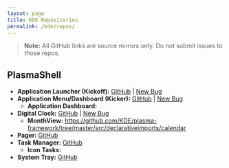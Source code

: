 ```yaml
---
layout: page
title: KDE Repositories
permalink: /kde/repos/
---
```


> **Note:** All GitHub links are source mirrors only. Do not submit issues to those repos.

## PlasmaShell

* **Application Launcher (Kickoff):** [GitHub](https://github.com/KDE/plasma-desktop/blob/master/applets/kickoff/) | [New Bug](https://bugs.kde.org/enter_bug.cgi?product=plasmashell&component=Application%20Launcher%20(Kickoff))
* **Application Menu/Dashboard (Kicker):** [GitHub](https://github.com/KDE/plasma-desktop/blob/master/applets/kicker/) | [New Bug](https://bugs.kde.org/enter_bug.cgi?product=plasmashell&component=Application%20Menu%20(Kicker))
    * **Application Dashboard:** 
* **Digital Clock:** [GitHub](https://github.com/KDE/plasma-desktop/blob/master/applets/kicker/) | [New Bug](https://bugs.kde.org/enter_bug.cgi?product=plasmashell&component=Digital%20Clock)
    * **MonthView:** https://github.com/KDE/plasma-framework/tree/master/src/declarativeimports/calendar
* **Pager:** [GitHub](https://github.com/KDE/plasma-desktop/blob/master/applets/pager/)
* **Task Manager:** [GitHub](https://github.com/KDE/plasma-desktop/blob/master/applets/taskmanager/)
    * **Icon Tasks:** 
* **System Tray:** [GitHub](https://github.com/KDE/plasma-workspace/tree/master/applets/systemtray/)
